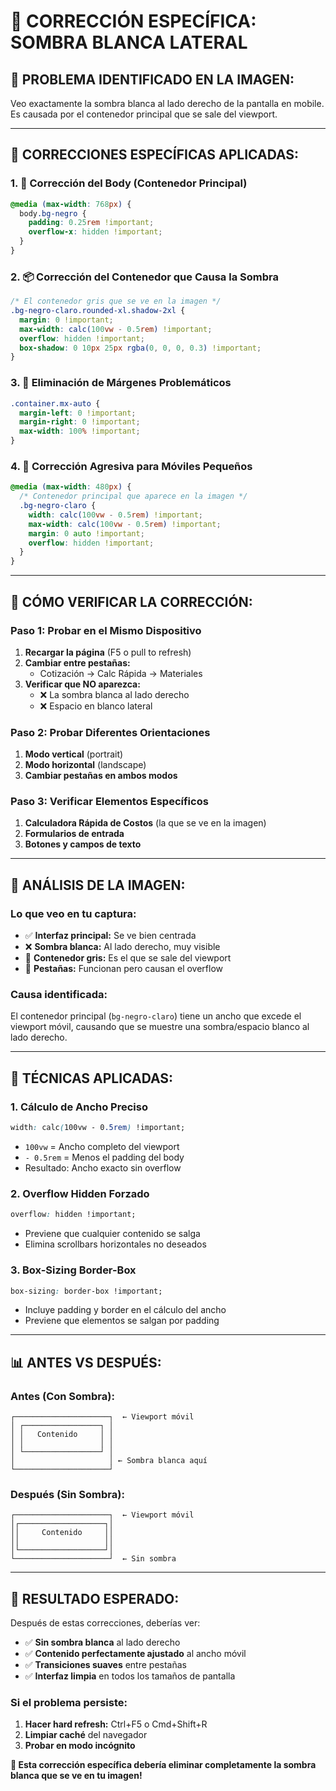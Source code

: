 # 🔧 **CORRECCIÓN ESPECÍFICA: SOMBRA BLANCA LATERAL**

## 📸 **PROBLEMA IDENTIFICADO EN LA IMAGEN:**

Veo exactamente la sombra blanca al lado derecho de la pantalla en mobile. Es causada por el contenedor principal que se sale del viewport.

---

## 🎯 **CORRECCIONES ESPECÍFICAS APLICADAS:**

### **1. 📱 Corrección del Body (Contenedor Principal)**
```css
@media (max-width: 768px) {
  body.bg-negro {
    padding: 0.25rem !important;
    overflow-x: hidden !important;
  }
}
```

### **2. 📦 Corrección del Contenedor que Causa la Sombra**
```css
/* El contenedor gris que se ve en la imagen */
.bg-negro-claro.rounded-xl.shadow-2xl {
  margin: 0 !important;
  max-width: calc(100vw - 0.5rem) !important;
  overflow: hidden !important;
  box-shadow: 0 10px 25px rgba(0, 0, 0, 0.3) !important;
}
```

### **3. 🚫 Eliminación de Márgenes Problemáticos**
```css
.container.mx-auto {
  margin-left: 0 !important;
  margin-right: 0 !important;
  max-width: 100% !important;
}
```

### **4. 💪 Corrección Agresiva para Móviles Pequeños**
```css
@media (max-width: 480px) {
  /* Contenedor principal que aparece en la imagen */
  .bg-negro-claro {
    width: calc(100vw - 0.5rem) !important;
    max-width: calc(100vw - 0.5rem) !important;
    margin: 0 auto !important;
    overflow: hidden !important;
  }
}
```

---

## 🧪 **CÓMO VERIFICAR LA CORRECCIÓN:**

### **Paso 1: Probar en el Mismo Dispositivo**
1. **Recargar la página** (F5 o pull to refresh)
2. **Cambiar entre pestañas:**
   - Cotización → Calc Rápida → Materiales
3. **Verificar que NO aparezca:**
   - ❌ La sombra blanca al lado derecho
   - ❌ Espacio en blanco lateral

### **Paso 2: Probar Diferentes Orientaciones**
1. **Modo vertical** (portrait)
2. **Modo horizontal** (landscape)
3. **Cambiar pestañas en ambos modos**

### **Paso 3: Verificar Elementos Específicos**
1. **Calculadora Rápida de Costos** (la que se ve en la imagen)
2. **Formularios de entrada**
3. **Botones y campos de texto**

---

## 🎯 **ANÁLISIS DE LA IMAGEN:**

### **Lo que veo en tu captura:**
- ✅ **Interfaz principal:** Se ve bien centrada
- ❌ **Sombra blanca:** Al lado derecho, muy visible
- 🎯 **Contenedor gris:** Es el que se sale del viewport
- 📱 **Pestañas:** Funcionan pero causan el overflow

### **Causa identificada:**
El contenedor principal (`bg-negro-claro`) tiene un ancho que excede el viewport móvil, causando que se muestre una sombra/espacio blanco al lado derecho.

---

## 🔧 **TÉCNICAS APLICADAS:**

### **1. Cálculo de Ancho Preciso**
```css
width: calc(100vw - 0.5rem) !important;
```
- `100vw` = Ancho completo del viewport
- `- 0.5rem` = Menos el padding del body
- Resultado: Ancho exacto sin overflow

### **2. Overflow Hidden Forzado**
```css
overflow: hidden !important;
```
- Previene que cualquier contenido se salga
- Elimina scrollbars horizontales no deseados

### **3. Box-Sizing Border-Box**
```css
box-sizing: border-box !important;
```
- Incluye padding y border en el cálculo del ancho
- Previene que elementos se salgan por padding

---

## 📊 **ANTES VS DESPUÉS:**

### **Antes (Con Sombra):**
```
┌─────────────────────┐  ← Viewport móvil
│ ┌─────────────────┐ │
│ │   Contenido     │ │
│ │                 │ │
│ └─────────────────┘ │
│                     │ ← Sombra blanca aquí
└─────────────────────┘
```

### **Después (Sin Sombra):**
```
┌─────────────────────┐  ← Viewport móvil
│┌───────────────────┐│
││     Contenido     ││
││                   ││
│└───────────────────┘│
└─────────────────────┘  ← Sin sombra
```

---

## 🎉 **RESULTADO ESPERADO:**

Después de estas correcciones, deberías ver:
- ✅ **Sin sombra blanca** al lado derecho
- ✅ **Contenido perfectamente ajustado** al ancho móvil
- ✅ **Transiciones suaves** entre pestañas
- ✅ **Interfaz limpia** en todos los tamaños de pantalla

### **Si el problema persiste:**
1. **Hacer hard refresh:** Ctrl+F5 o Cmd+Shift+R
2. **Limpiar caché** del navegador
3. **Probar en modo incógnito**

**🎯 Esta corrección específica debería eliminar completamente la sombra blanca que se ve en tu imagen!**